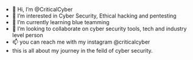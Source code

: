 - 👋 Hi, I’m @CriticalCyber
- 👀 I’m interested in Cyber Security, Ethical hacking and pentesting
- 🌱 I’m currently learning blue teamming 
- 💞️ I’m looking to collaborate on cyber security tools, tech and industry level person
- 📫 you can reach me with my instagram @criticalcyber
- this is all about my journey in the feild of cyber security.

<!---
CriticalCyber/CriticalCyber is a ✨ special ✨ repository because its `README.md` (this file) appears on your GitHub profile.
You can click the Preview link to take a look at your changes.
--->
